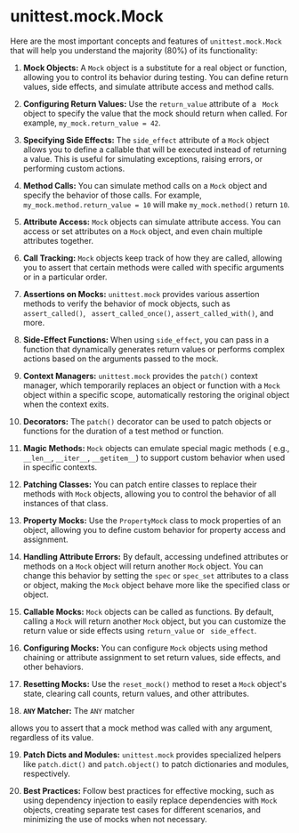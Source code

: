 # unittest.mock.Mock

Here are the most important concepts and features of `unittest.mock.Mock` 
that will help you understand the majority (80%) of its functionality: 

1. **Mock Objects:** A `Mock` object is a substitute for a real object or 
function, allowing you to control its behavior during testing. You can define 
return values, side effects, and simulate attribute access and method calls. 

2. **Configuring Return Values:** Use the `return_value` attribute of a `
Mock` object to specify the value that the mock should return when called. 
For example, `my_mock.return_value = 42`. 

3. **Specifying Side Effects:** The `side_effect` attribute of a `Mock` 
object allows you to define a callable that will be executed instead of 
returning a value. This is useful for simulating exceptions, raising errors, 
or performing custom actions. 

4. **Method Calls:** You can simulate method calls on a `Mock` object and 
specify the behavior of those calls. For example, `
my_mock.method.return_value = 10` will make `my_mock.method()` return `10`. 

5. **Attribute Access:** `Mock` objects can simulate attribute access. You 
can access or set attributes on a `Mock` object, and even chain multiple 
attributes together. 

6. **Call Tracking:** `Mock` objects keep track of how they are called, 
allowing you to assert that certain methods were called with specific 
arguments or in a particular order. 

7. **Assertions on Mocks:** `unittest.mock` provides various assertion 
methods to verify the behavior of mock objects, such as `assert_called()`, `
assert_called_once()`, `assert_called_with()`, and more. 

8. **Side-Effect Functions:** When using `side_effect`, you can pass in a 
function that dynamically generates return values or performs complex actions 
based on the arguments passed to the mock. 

9. **Context Managers:** `unittest.mock` provides the `patch()` context 
manager, which temporarily replaces an object or function with a `Mock` 
object within a specific scope, automatically restoring the original object 
when the context exits. 

10. **Decorators:** The `patch()` decorator can be used to patch objects or 
functions for the duration of a test method or function. 

11. **Magic Methods:** `Mock` objects can emulate special magic methods (
e.g., `__len__`, `__iter__`, `__getitem__`) to support custom behavior when 
used in specific contexts. 

12. **Patching Classes:** You can patch entire classes to replace their 
methods with `Mock` objects, allowing you to control the behavior of all 
instances of that class. 

13. **Property Mocks:** Use the `PropertyMock` class to mock properties of an 
object, allowing you to define custom behavior for property access and 
assignment. 

14. **Handling Attribute Errors:** By default, accessing undefined attributes 
or methods on a `Mock` object will return another `Mock` object. You can 
change this behavior by setting the `spec` or `spec_set` attributes to a 
class or object, making the `Mock` object behave more like the specified 
class or object. 

15. **Callable Mocks:** `Mock` objects can be called as functions. By 
default, calling a `Mock` will return another `Mock` object, but you can 
customize the return value or side effects using `return_value` or `
side_effect`. 

16. **Configuring Mocks:** You can configure `Mock` objects using method 
chaining or attribute assignment to set return values, side effects, and 
other behaviors. 

17. **Resetting Mocks:** Use the `reset_mock()` method to reset a `Mock` 
object's state, clearing call counts, return values, and other attributes. 

18. **`ANY` Matcher:** The `ANY` matcher 

allows you to assert that a mock method was called with any argument, 
regardless of its value. 

19. **Patch Dicts and Modules:** `unittest.mock` provides specialized helpers 
like `patch.dict()` and `patch.object()` to patch dictionaries and modules, 
respectively. 

20. **Best Practices:** Follow best practices for effective mocking, such as 
using dependency injection to easily replace dependencies with `Mock` 
objects, creating separate test cases for different scenarios, and minimizing 
the use of mocks when not necessary. 

